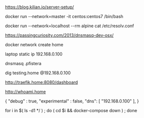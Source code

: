 
https://blog.kilian.io/server-setup/


docker run --network=master  -it centos:centos7 /bin/bash


docker run --network=localhost  --rm alpine cat /etc/resolv.conf


https://passingcuriosity.com/2013/dnsmasq-dev-osx/


docker network create home




laptop
    static ip
    192.168.0.100

dnsmasq
    .pfistera



dig testing.home @192.168.0.100

http://traefik.home:8080/dashboard


http://whoami.home


{
  "debug" : true,
  "experimental" : false,
  "dns": [ "192.168.0.100" ],
}

for i in $( ls -d1 */ ) ; do ( cd $i && docker-compose down ) ; done

